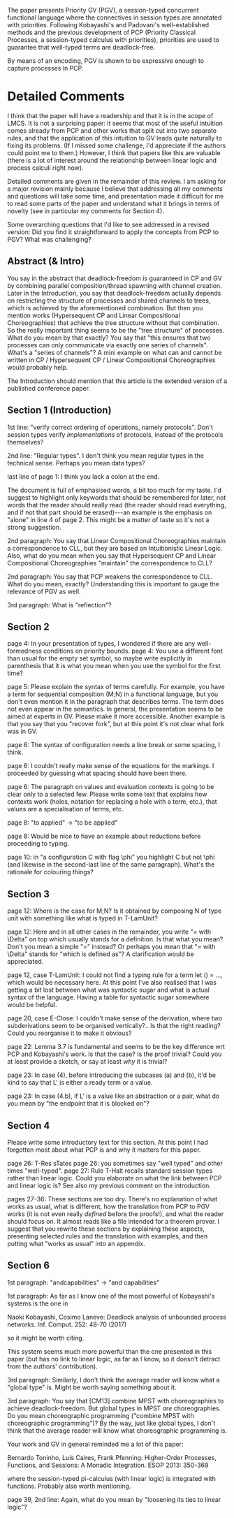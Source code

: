 The paper presents Priority GV (PGV), a session-typed concurrent functional language where the connectives in session types are annotated with priorities. Following Kobayashi's and Padovani's well-established methods and the previous development of PCP (Priority Classical Processes, a session-typed calculus with priorities), priorities are used to guarantee that well-typed terms are deadlock-free.

By means of an encoding, PGV is shown to be expressive enough to capture processes in PCP.


# Detailed Comments

I think that the paper will have a readership and that it is in the scope of LMCS. It is not a surprising paper: it seems that most of the useful intuition comes already from PCP and other works that split cut into two separate rules, and that the application of this intuition to GV leads quite naturally to fixing its problems. (If I missed some challenge, I'd appreciate if the authors could point me to them.) However, I think that papers like this are valuable (there is a lot of interest around the relationship between linear logic and process calculi right now).

Detailed comments are given in the remainder of this review.
I am asking for a major revision mainly because I believe that addressing all my comments and questions will take some time, and presentation made it difficult for me to read some parts of the paper and understand what it brings in terms of novelty (see in particular my comments for Section 4).

Some overarching questions that I'd like to see addressed in a revised version: Did you find it straightforward to apply the concepts from PCP to PGV? What was challenging?


## Abstract (& Intro)

You say in the abstract that deadlock-freedom is guaranteed in CP and GV by combining parallel composition/thread spawning with channel creation. Later in the Introduction, you say that deadlock-freedom actually depends on restricting the structure of processes and shared channels to trees, which is achieved by the aforementioned combination. But then you mention works (Hypersequent CP and Linear Compositional Choreographies) that achieve the tree structure without that combination. So the really important thing seems to be the "tree structure" of processes. What do you mean by that exactly? You say that "this ensures that two processes can only communicate via exactly one series of channels". What's a "series of channels"? A mini example on what can and cannot be written in CP / Hypersequent CP / Linear Compositional Choreographies would probably help.

The Introduction should mention that this article is the extended version of a published conference paper.


## Section 1 (Introduction)

1st line: "verify correct ordering of operations, namely protocols". Don't session types verify *implementations* of protocols, instead of the protocols themselves?

2nd line: "Regular types". I don't think you mean regular types in the technical sense. Perhaps you mean data types?

last line of page 1: I think you lack a colon at the end.

The document is full of emphasised words, a bit too much for my taste. I'd suggest to highlight only keywords that should be remembered for later, not words that the reader should really read (the reader should read everything, and if not that part should be erased)---an example is the emphasis on "alone" in line 4 of page 2. This might be a matter of taste so it's not a strong suggestion.

2nd paragraph: You say that Linear Compositional Choreographies maintain a correspondence to CLL, but they are based on Intuitionistic Linear Logic. 
Also, what do you mean when you say that Hypersequent CP and Linear Compositional Choreographies "maintain" the correspondence to CLL?

2nd paragraph: You say that PCP weakens the correspondence to CLL. What do you mean, exactly? Understanding this is important to gauge the relevance of PGV as well.

3rd paragraph: What is "reflection"?


## Section 2

page 4: In your presentation of types, I wondered if there are any well-formedness conditions on priority bounds.
page 4: You use a different font than usual for the empty set symbol, so maybe write explicitly in parenthesis that it is what you mean when you use the symbol for the first time?

page 5: Please explain the syntax of terms carefully. For example, you have a term for sequential composition (M;N) in a functional language, but you don't even mention it in the paragraph that describes terms. The term does not even appear in the semantics.
In general, the presentation seems to be aimed at experts in GV. Please make it more accessible.
Another example is that you say that you "recover fork", but at this point it's not clear what fork was in GV.

page 6: The syntax of configuration needs a line break or some spacing, I think.

page 6: I couldn't really make sense of the equations for the markings. I proceeded by guessing what spacing should have been there.

page 6: The paragraph on values and evaluation contexts is going to be clear only to a selected few. Please write some text that explains how contexts work (holes, notation for replacing a hole with a term, etc.), that values are a specialisation of terms, etc.

page 8: "to applied" -> "to be applied"

page 8: Would be nice to have an example about reductions before proceeding to typing.

page 10: in "a configuration C with flag \phi" you highlight C but not \phi (and likewise in the second-last line of the same paragraph). What's the rationale for colouring things?


## Section 3

page 12: Where is the case for M;N? Is it obtained by composing N of type unit with something like what is typed in T-LamUnit?

page 12: Here and in all other cases in the remainder, you write "= with \Delta" on top which usually stands for a definition. Is that what you mean? Don't you mean a simple "=" instead? Or perhaps you mean that "= with \Delta" stands for "which is defined as"? A clarification would be appreciated.

page 12, case T-LamUnit: I could not find a typing rule for a term let () = ..., which would be necessary here.
At this point I've also realised that I was getting a bit lost between what was syntactic sugar and what is actual syntax of the language. Having a table for syntactic sugar somewhere would be helpful.

page 20, case E-Close: I couldn't make sense of the derivation, where two subderivations seem to be organised vertically?.. Is that the right reading? Could you reorganise it to make it obvious?

page 22: Lemma 3.7 is fundamental and seems to be the key difference wrt PCP and Kobayashi's work. Is that the case? Is the proof trivial? Could you at least provide a sketch, or say at least *why* it is trivial?

page 23: In case (4), before introducing the subcases (a) and (b), it'd be kind to say that L' is either a ready term or a value.

page 23: In case (4.b), if L' is a value like an abstraction or a pair, what do you mean by "the endpoint that it is blocked on"?


## Section 4

Please write some introductory text for this section. At this point I had forgotten most about what PCP is and why it matters for this paper.

page 26: T-Res sTates
page 26: you sometimes say "well typed" and other times "well-typed".
page 27: Rule T-Halt recalls standard session types rather than linear logic. Could you elaborate on what the link between PCP and linear logic is? See also my previous comment on the introduction.

pages 27-36: These sections are too dry. There's no explanation of what works as usual, what is different, how the translation from PCP to PGV works (it is not even really *defined* before the proofs!), and what the reader should focus on. It almost reads like a file intended for a theorem prover. I suggest that you rewrite these sections by explaining these aspects, presenting selected rules and the translation with examples, and then putting what "works as usual" into an appendix.


## Section 6

1st paragraph: "andcapabilities" -> "and capabilities"

1st paragraph: As far as I know one of the most powerful of Kobayashi's systems is the one in

Naoki Kobayashi, Cosimo Laneve:
Deadlock analysis of unbounded process networks. Inf. Comput. 252: 48-70 (2017)

so it might be worth citing.

This system seems much more powerful than the one presented in this paper (but has no link to linear logic, as far as I know, so it doesn't detract from the authors' contribution).


3rd paragraph: Similarly, I don't think the average reader will know what a "global type" is. Might be worth saying something about it.


3rd paragraph: You say that [CM13] combine MPST with choreographies to achieve deadlock-freedom. But global types in MPST *are* choreographies. Do you mean choreographic programming ("combine MPST with choreographic programming")?
By the way, just like global types, I don't think that the average reader will know what choreographic programming is.


Your work and GV in general reminded me a lot of this paper:

Bernardo Toninho, Luís Caires, Frank Pfenning:
Higher-Order Processes, Functions, and Sessions: A Monadic Integration. ESOP 2013: 350-369

where the session-typed pi-calculus (with linear logic) is integrated with functions. Probably also worth mentioning.


page 39, 2nd line: Again, what do you mean by "loosening its ties to linear logic"?